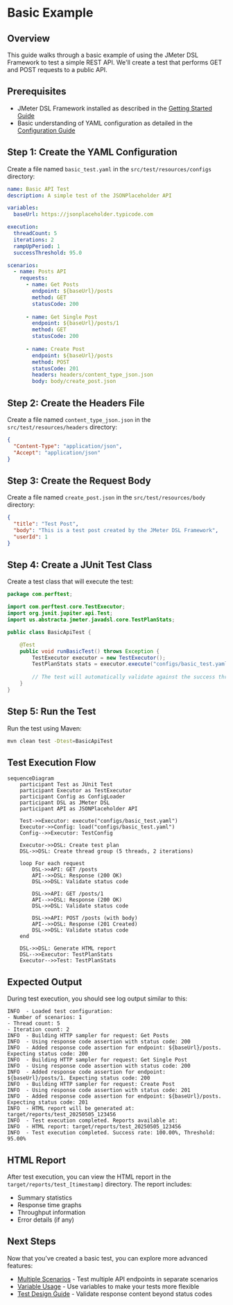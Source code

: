 # Basic Example

## Overview

This guide walks through a basic example of using the JMeter DSL Framework to test a simple REST API. We'll create a test that performs GET and POST requests to a public API.

## Prerequisites

- JMeter DSL Framework installed as described in the [Getting Started Guide](../guides/getting-started.md)
- Basic understanding of YAML configuration as detailed in the [Configuration Guide](../guides/configuration.md)

## Step 1: Create the YAML Configuration

Create a file named `basic_test.yaml` in the `src/test/resources/configs` directory:

```yaml
name: Basic API Test
description: A simple test of the JSONPlaceholder API

variables:
  baseUrl: https://jsonplaceholder.typicode.com

execution:
  threadCount: 5
  iterations: 2
  rampUpPeriod: 1
  successThreshold: 95.0

scenarios:
  - name: Posts API
    requests:
      - name: Get Posts
        endpoint: ${baseUrl}/posts
        method: GET
        statusCode: 200
        
      - name: Get Single Post
        endpoint: ${baseUrl}/posts/1
        method: GET
        statusCode: 200
        
      - name: Create Post
        endpoint: ${baseUrl}/posts
        method: POST
        statusCode: 201
        headers: headers/content_type_json.json
        body: body/create_post.json
```

## Step 2: Create the Headers File

Create a file named `content_type_json.json` in the `src/test/resources/headers` directory:

```json
{
  "Content-Type": "application/json",
  "Accept": "application/json"
}
```

## Step 3: Create the Request Body

Create a file named `create_post.json` in the `src/test/resources/body` directory:

```json
{
  "title": "Test Post",
  "body": "This is a test post created by the JMeter DSL Framework",
  "userId": 1
}
```

## Step 4: Create a JUnit Test Class

Create a test class that will execute the test:

```java
package com.perftest;

import com.perftest.core.TestExecutor;
import org.junit.jupiter.api.Test;
import us.abstracta.jmeter.javadsl.core.TestPlanStats;

public class BasicApiTest {

    @Test
    public void runBasicTest() throws Exception {
        TestExecutor executor = new TestExecutor();
        TestPlanStats stats = executor.execute("configs/basic_test.yaml");
        
        // The test will automatically validate against the success threshold
    }
}
```

## Step 5: Run the Test

Run the test using Maven:

```bash
mvn clean test -Dtest=BasicApiTest
```

## Test Execution Flow

```mermaid
sequenceDiagram
    participant Test as JUnit Test
    participant Executor as TestExecutor
    participant Config as ConfigLoader
    participant DSL as JMeter DSL
    participant API as JSONPlaceholder API
    
    Test->>Executor: execute("configs/basic_test.yaml")
    Executor->>Config: load("configs/basic_test.yaml")
    Config-->>Executor: TestConfig
    
    Executor->>DSL: Create test plan
    DSL->>DSL: Create thread group (5 threads, 2 iterations)
    
    loop For each request
        DSL->>API: GET /posts
        API-->>DSL: Response (200 OK)
        DSL->>DSL: Validate status code
        
        DSL->>API: GET /posts/1
        API-->>DSL: Response (200 OK)
        DSL->>DSL: Validate status code
        
        DSL->>API: POST /posts (with body)
        API-->>DSL: Response (201 Created)
        DSL->>DSL: Validate status code
    end
    
    DSL->>DSL: Generate HTML report
    DSL-->>Executor: TestPlanStats
    Executor-->>Test: TestPlanStats
```

## Expected Output

During test execution, you should see log output similar to this:

```
INFO  - Loaded test configuration:
- Number of scenarios: 1
- Thread count: 5
- Iteration count: 2
INFO  - Building HTTP sampler for request: Get Posts
INFO  - Using response code assertion with status code: 200
INFO  - Added response code assertion for endpoint: ${baseUrl}/posts. Expecting status code: 200
INFO  - Building HTTP sampler for request: Get Single Post
INFO  - Using response code assertion with status code: 200
INFO  - Added response code assertion for endpoint: ${baseUrl}/posts/1. Expecting status code: 200
INFO  - Building HTTP sampler for request: Create Post
INFO  - Using response code assertion with status code: 201
INFO  - Added response code assertion for endpoint: ${baseUrl}/posts. Expecting status code: 201
INFO  - HTML report will be generated at: target/reports/test_20250505_123456
INFO  - Test execution completed. Reports available at:
INFO  - HTML report: target/reports/test_20250505_123456
INFO  - Test execution completed. Success rate: 100.00%, Threshold: 95.00%
```

## HTML Report

After test execution, you can view the HTML report in the `target/reports/test_[timestamp]` directory. The report includes:

- Summary statistics
- Response time graphs
- Throughput information
- Error details (if any)

## Next Steps

Now that you've created a basic test, you can explore more advanced features:

- [Multiple Scenarios](multiple-scenarios.md) - Test multiple API endpoints in separate scenarios
- [Variable Usage](variable-usage.md) - Use variables to make your tests more flexible
- [Test Design Guide](../guides/test-design.md) - Validate response content beyond status codes